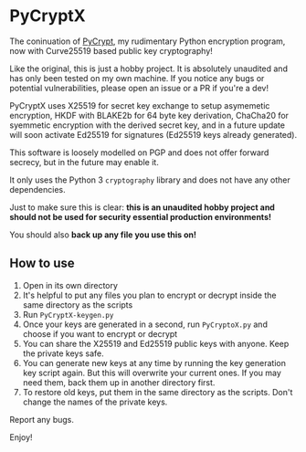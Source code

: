 # PyCryptX

The coninuation of [PyCrypt](https://github.com/xannythepleb/pycrypt), my rudimentary Python encryption program, now with Curve25519 based public key cryptography!

Like the original, this is just a hobby project. It is absolutely unaudited and has only been tested on my own machine. If you notice any bugs or potential vulnerabilities, please open an issue or a PR if you're a dev!

PyCryptX uses X25519 for secret key exchange to setup asymemetic encryption, HKDF with BLAKE2b for 64 byte key derivation, ChaCha20 for syemmetic encryption with the derived secret key, and in a future update will soon activate Ed25519 for signatures (Ed25519 keys already generated).

This software is loosely modelled on PGP and does not offer forward secrecy, but in the future may enable it.

It only uses the Python 3 `cryptography` library and does not have any other dependencies.

Just to make sure this is clear: **this is an unaudited hobby project and should not be used for security essential production environments!**

You should also **back up any file you use this on!**

## How to use

1. Open in its own directory
2. It's helpful to put any files you plan to encrypt or decrypt inside the same directory as the scripts
3. Run `PyCryptX-keygen.py`
4. Once your keys are generated in a second, run `PyCryptoX.py` and choose if you want to encrypt or decrypt
5. You can share the X25519 and Ed25519 public keys with anyone. Keep the private keys safe.
6. You can generate new keys at any time by running the key generation key script again. But this will overwrite your current ones. If you may need them, back them up in another directory first.
7. To restore old keys, put them in the same directory as the scripts. Don't change the names of the private keys.

Report any bugs.

Enjoy!
